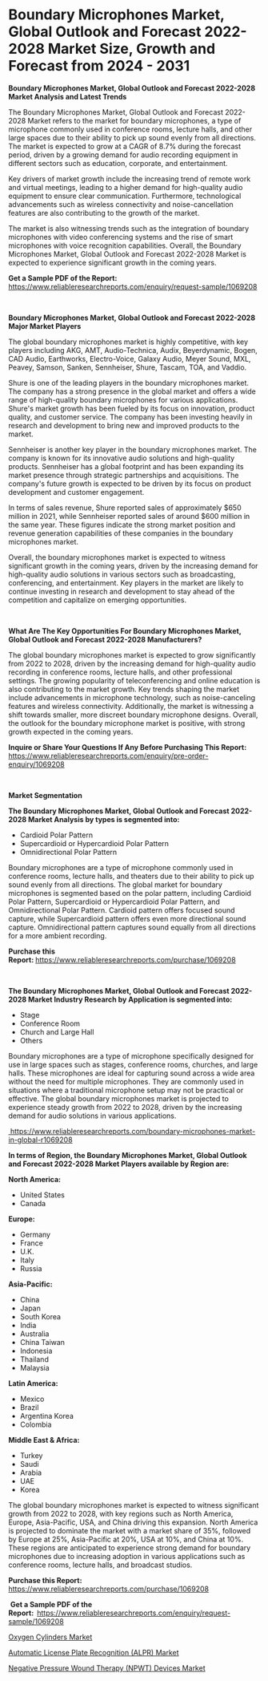 <p><h1>Boundary Microphones Market, Global Outlook and Forecast 2022-2028 Market Size, Growth and Forecast from 2024 - 2031</h1></p><p><strong>Boundary Microphones Market, Global Outlook and Forecast 2022-2028 Market Analysis and Latest Trends</strong></p>
<p><p>The Boundary Microphones Market, Global Outlook and Forecast 2022-2028 Market refers to the market for boundary microphones, a type of microphone commonly used in conference rooms, lecture halls, and other large spaces due to their ability to pick up sound evenly from all directions. The market is expected to grow at a CAGR of 8.7% during the forecast period, driven by a growing demand for audio recording equipment in different sectors such as education, corporate, and entertainment.</p><p>Key drivers of market growth include the increasing trend of remote work and virtual meetings, leading to a higher demand for high-quality audio equipment to ensure clear communication. Furthermore, technological advancements such as wireless connectivity and noise-cancellation features are also contributing to the growth of the market.</p><p>The market is also witnessing trends such as the integration of boundary microphones with video conferencing systems and the rise of smart microphones with voice recognition capabilities. Overall, the Boundary Microphones Market, Global Outlook and Forecast 2022-2028 Market is expected to experience significant growth in the coming years.</p></p>
<p><strong>Get a Sample PDF of the Report:&nbsp;</strong> <a href="https://www.reliableresearchreports.com/enquiry/request-sample/1069208">https://www.reliableresearchreports.com/enquiry/request-sample/1069208</a></p>
<p>&nbsp;</p>
<p><strong>Boundary Microphones Market, Global Outlook and Forecast 2022-2028 Major Market Players</strong></p>
<p><p>The global boundary microphones market is highly competitive, with key players including AKG, AMT, Audio-Technica, Audix, Beyerdynamic, Bogen, CAD Audio, Earthworks, Electro-Voice, Galaxy Audio, Meyer Sound, MXL, Peavey, Samson, Sanken, Sennheiser, Shure, Tascam, TOA, and Vaddio.</p><p>Shure is one of the leading players in the boundary microphones market. The company has a strong presence in the global market and offers a wide range of high-quality boundary microphones for various applications. Shure's market growth has been fueled by its focus on innovation, product quality, and customer service. The company has been investing heavily in research and development to bring new and improved products to the market.</p><p>Sennheiser is another key player in the boundary microphones market. The company is known for its innovative audio solutions and high-quality products. Sennheiser has a global footprint and has been expanding its market presence through strategic partnerships and acquisitions. The company's future growth is expected to be driven by its focus on product development and customer engagement.</p><p>In terms of sales revenue, Shure reported sales of approximately $650 million in 2021, while Sennheiser reported sales of around $600 million in the same year. These figures indicate the strong market position and revenue generation capabilities of these companies in the boundary microphones market.</p><p>Overall, the boundary microphones market is expected to witness significant growth in the coming years, driven by the increasing demand for high-quality audio solutions in various sectors such as broadcasting, conferencing, and entertainment. Key players in the market are likely to continue investing in research and development to stay ahead of the competition and capitalize on emerging opportunities.</p></p>
<p>&nbsp;</p>
<p><strong>What Are The Key Opportunities For Boundary Microphones Market, Global Outlook and Forecast 2022-2028 Manufacturers?</strong></p>
<p><p>The global boundary microphones market is expected to grow significantly from 2022 to 2028, driven by the increasing demand for high-quality audio recording in conference rooms, lecture halls, and other professional settings. The growing popularity of teleconferencing and online education is also contributing to the market growth. Key trends shaping the market include advancements in microphone technology, such as noise-canceling features and wireless connectivity. Additionally, the market is witnessing a shift towards smaller, more discreet boundary microphone designs. Overall, the outlook for the boundary microphone market is positive, with strong growth expected in the coming years.</p></p>
<p><strong>Inquire or Share Your Questions If Any Before Purchasing This Report:</strong> <a href="https://www.reliableresearchreports.com/enquiry/pre-order-enquiry/1069208">https://www.reliableresearchreports.com/enquiry/pre-order-enquiry/1069208</a></p>
<p>&nbsp;</p>
<p><strong>Market Segmentation</strong></p>
<p><strong>The Boundary Microphones Market, Global Outlook and Forecast 2022-2028 Market Analysis by types is segmented into:</strong></p>
<p><ul><li>Cardioid Polar Pattern</li><li>Supercardioid or Hypercardioid Polar Pattern</li><li>Omnidirectional Polar Pattern</li></ul></p>
<p><p>Boundary microphones are a type of microphone commonly used in conference rooms, lecture halls, and theaters due to their ability to pick up sound evenly from all directions. The global market for boundary microphones is segmented based on the polar pattern, including Cardioid Polar Pattern, Supercardioid or Hypercardioid Polar Pattern, and Omnidirectional Polar Pattern. Cardioid pattern offers focused sound capture, while Supercardioid pattern offers even more directional sound capture. Omnidirectional pattern captures sound equally from all directions for a more ambient recording.</p></p>
<p><strong>Purchase this Report:&nbsp;</strong><a href="https://www.reliableresearchreports.com/purchase/1069208">https://www.reliableresearchreports.com/purchase/1069208</a></p>
<p>&nbsp;</p>
<p><strong>The Boundary Microphones Market, Global Outlook and Forecast 2022-2028 Market Industry Research by Application is segmented into:</strong></p>
<p><ul><li>Stage</li><li>Conference Room</li><li>Church and Large Hall</li><li>Others</li></ul></p>
<p><p>Boundary microphones are a type of microphone specifically designed for use in large spaces such as stages, conference rooms, churches, and large halls. These microphones are ideal for capturing sound across a wide area without the need for multiple microphones. They are commonly used in situations where a traditional microphone setup may not be practical or effective. The global boundary microphones market is projected to experience steady growth from 2022 to 2028, driven by the increasing demand for audio solutions in various applications.</p></p>
<p><a href="https://www.reliableresearchreports.com/boundary-microphones-market-in-global-r1069208">&nbsp;https://www.reliableresearchreports.com/boundary-microphones-market-in-global-r1069208</a></p>
<p><strong>In terms of Region, the Boundary Microphones Market, Global Outlook and Forecast 2022-2028 Market Players available by Region are:</strong></p>
<p>
    <p> <strong> North America: </strong>
        <ul>
            <li>United States</li>
            <li>Canada</li>
        </ul>
        </p> 
    <p> <strong> Europe: </strong>
        <ul>
            <li>Germany</li>
            <li>France</li>
            <li>U.K.</li>
            <li>Italy</li>
            <li>Russia</li>
        </ul>
        </p> 
    <p> <strong> Asia-Pacific: </strong>
        <ul>
            <li>China</li>
            <li>Japan</li>
            <li>South Korea</li>
            <li>India</li>
            <li>Australia</li>
            <li>China Taiwan</li>
            <li>Indonesia</li>
            <li>Thailand</li>
            <li>Malaysia</li>
        </ul>
        </p> 
    <p> <strong> Latin America: </strong>
        <ul>
            <li>Mexico</li>
            <li>Brazil</li>
            <li>Argentina Korea</li>
            <li>Colombia</li>
        </ul>
        </p> 
    <p> <strong> Middle East & Africa: </strong>
        <ul>
            <li>Turkey</li>
            <li>Saudi</li>
            <li>Arabia</li>
            <li>UAE</li>
            <li>Korea</li>
        </ul>
    </p>
    </p>
<p><p>The global boundary microphones market is expected to witness significant growth from 2022 to 2028, with key regions such as North America, Europe, Asia-Pacific, USA, and China driving this expansion. North America is projected to dominate the market with a market share of 35%, followed by Europe at 25%, Asia-Pacific at 20%, USA at 10%, and China at 10%. These regions are anticipated to experience strong demand for boundary microphones due to increasing adoption in various applications such as conference rooms, lecture halls, and broadcast studios.</p></p>
<p><strong>Purchase this Report: </strong><a href="https://www.reliableresearchreports.com/purchase/1069208">https://www.reliableresearchreports.com/purchase/1069208</a></p>
<p>&nbsp;<strong>Get a Sample PDF of the Report:&nbsp;&nbsp;</strong><a href="https://www.reliableresearchreports.com/enquiry/request-sample/1069208">https://www.reliableresearchreports.com/enquiry/request-sample/1069208</a></p>
<p><strong></strong></p>
<p><p><a href="https://github.com/ORAZITOM/Market-Research-Report-List-1/blob/main/oxygen-cylinders-market.md">Oxygen Cylinders Market</a></p><p><a href="https://github.com/verajwilson971/Market-Research-Report-List-1/blob/main/automatic-license-plate-recognition-alpr-market.md">Automatic License Plate Recognition (ALPR) Market</a></p><p><a href="https://github.com/jakobeblake56/Market-Research-Report-List-1/blob/main/negative-pressure-wound-therapy-npwt-devices-market.md">Negative Pressure Wound Therapy (NPWT) Devices Market</a></p></p>